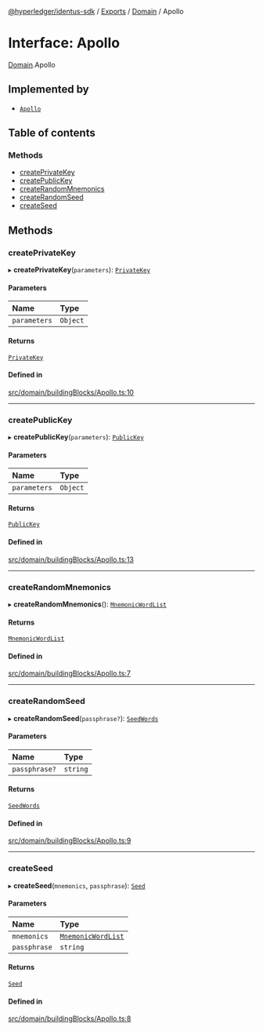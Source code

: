 [@hyperledger/identus-sdk](../README.md) / [Exports](../modules.md) / [Domain](../modules/Domain.md) / Apollo

# Interface: Apollo

[Domain](../modules/Domain.md).Apollo

## Implemented by

- [`Apollo`](../classes/Apollo.md)

## Table of contents

### Methods

- [createPrivateKey](Domain.Apollo.md#createprivatekey)
- [createPublicKey](Domain.Apollo.md#createpublickey)
- [createRandomMnemonics](Domain.Apollo.md#createrandommnemonics)
- [createRandomSeed](Domain.Apollo.md#createrandomseed)
- [createSeed](Domain.Apollo.md#createseed)

## Methods

### createPrivateKey

▸ **createPrivateKey**(`parameters`): [`PrivateKey`](../classes/Domain.PrivateKey.md)

#### Parameters

| Name | Type |
| :------ | :------ |
| `parameters` | `Object` |

#### Returns

[`PrivateKey`](../classes/Domain.PrivateKey.md)

#### Defined in

[src/domain/buildingBlocks/Apollo.ts:10](https://github.com/hyperledger-identus/sdk-ts/blob/966e04ee4b9d4ba9d1e404c4d3d062abcf854530/src/domain/buildingBlocks/Apollo.ts#L10)

___

### createPublicKey

▸ **createPublicKey**(`parameters`): [`PublicKey`](../classes/Domain.PublicKey.md)

#### Parameters

| Name | Type |
| :------ | :------ |
| `parameters` | `Object` |

#### Returns

[`PublicKey`](../classes/Domain.PublicKey.md)

#### Defined in

[src/domain/buildingBlocks/Apollo.ts:13](https://github.com/hyperledger-identus/sdk-ts/blob/966e04ee4b9d4ba9d1e404c4d3d062abcf854530/src/domain/buildingBlocks/Apollo.ts#L13)

___

### createRandomMnemonics

▸ **createRandomMnemonics**(): [`MnemonicWordList`](../modules/Domain.md#mnemonicwordlist)

#### Returns

[`MnemonicWordList`](../modules/Domain.md#mnemonicwordlist)

#### Defined in

[src/domain/buildingBlocks/Apollo.ts:7](https://github.com/hyperledger-identus/sdk-ts/blob/966e04ee4b9d4ba9d1e404c4d3d062abcf854530/src/domain/buildingBlocks/Apollo.ts#L7)

___

### createRandomSeed

▸ **createRandomSeed**(`passphrase?`): [`SeedWords`](Domain.SeedWords.md)

#### Parameters

| Name | Type |
| :------ | :------ |
| `passphrase?` | `string` |

#### Returns

[`SeedWords`](Domain.SeedWords.md)

#### Defined in

[src/domain/buildingBlocks/Apollo.ts:9](https://github.com/hyperledger-identus/sdk-ts/blob/966e04ee4b9d4ba9d1e404c4d3d062abcf854530/src/domain/buildingBlocks/Apollo.ts#L9)

___

### createSeed

▸ **createSeed**(`mnemonics`, `passphrase`): [`Seed`](Domain.Seed.md)

#### Parameters

| Name | Type |
| :------ | :------ |
| `mnemonics` | [`MnemonicWordList`](../modules/Domain.md#mnemonicwordlist) |
| `passphrase` | `string` |

#### Returns

[`Seed`](Domain.Seed.md)

#### Defined in

[src/domain/buildingBlocks/Apollo.ts:8](https://github.com/hyperledger-identus/sdk-ts/blob/966e04ee4b9d4ba9d1e404c4d3d062abcf854530/src/domain/buildingBlocks/Apollo.ts#L8)
